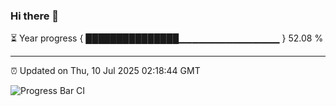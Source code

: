 ### Hi there 👋

⏳ Year progress { ███████████████▁▁▁▁▁▁▁▁▁▁▁▁▁▁▁ } 52.08 %

---

⏰ Updated on Thu, 10 Jul 2025 02:18:44 GMT

![Progress Bar CI](https://github.com/DhruviPatel157/GitHub-Actions-Demo/workflows/Progress%20Bar%20CI/badge.svg)
